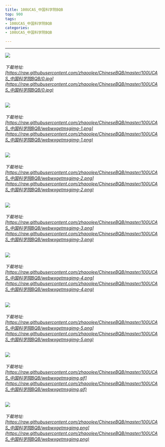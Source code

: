 ```yaml
---
title: 100UCAS_中国科学院BQB
top: 900
tags:
- 100UCAS_中国科学院BQB
categories:
- 100UCAS_中国科学院BQB

---
```


------

<!-- more -->

![](https://raw.githubusercontent.com/zhaoolee/ChineseBQB/master/100UCAS_中国科学院BQB/0.jpg)
###### 下载地址:[https://raw.githubusercontent.com/zhaoolee/ChineseBQB/master/100UCAS_中国科学院BQB/0.jpg](https://raw.githubusercontent.com/zhaoolee/ChineseBQB/master/100UCAS_中国科学院BQB/0.jpg)

![](https://raw.githubusercontent.com/zhaoolee/ChineseBQB/master/100UCAS_中国科学院BQB/webwxgetmsgimg-1.png)
###### 下载地址:[https://raw.githubusercontent.com/zhaoolee/ChineseBQB/master/100UCAS_中国科学院BQB/webwxgetmsgimg-1.png](https://raw.githubusercontent.com/zhaoolee/ChineseBQB/master/100UCAS_中国科学院BQB/webwxgetmsgimg-1.png)

![](https://raw.githubusercontent.com/zhaoolee/ChineseBQB/master/100UCAS_中国科学院BQB/webwxgetmsgimg-2.png)
###### 下载地址:[https://raw.githubusercontent.com/zhaoolee/ChineseBQB/master/100UCAS_中国科学院BQB/webwxgetmsgimg-2.png](https://raw.githubusercontent.com/zhaoolee/ChineseBQB/master/100UCAS_中国科学院BQB/webwxgetmsgimg-2.png)

![](https://raw.githubusercontent.com/zhaoolee/ChineseBQB/master/100UCAS_中国科学院BQB/webwxgetmsgimg-3.png)
###### 下载地址:[https://raw.githubusercontent.com/zhaoolee/ChineseBQB/master/100UCAS_中国科学院BQB/webwxgetmsgimg-3.png](https://raw.githubusercontent.com/zhaoolee/ChineseBQB/master/100UCAS_中国科学院BQB/webwxgetmsgimg-3.png)

![](https://raw.githubusercontent.com/zhaoolee/ChineseBQB/master/100UCAS_中国科学院BQB/webwxgetmsgimg-4.png)
###### 下载地址:[https://raw.githubusercontent.com/zhaoolee/ChineseBQB/master/100UCAS_中国科学院BQB/webwxgetmsgimg-4.png](https://raw.githubusercontent.com/zhaoolee/ChineseBQB/master/100UCAS_中国科学院BQB/webwxgetmsgimg-4.png)

![](https://raw.githubusercontent.com/zhaoolee/ChineseBQB/master/100UCAS_中国科学院BQB/webwxgetmsgimg-5.png)
###### 下载地址:[https://raw.githubusercontent.com/zhaoolee/ChineseBQB/master/100UCAS_中国科学院BQB/webwxgetmsgimg-5.png](https://raw.githubusercontent.com/zhaoolee/ChineseBQB/master/100UCAS_中国科学院BQB/webwxgetmsgimg-5.png)

![](https://raw.githubusercontent.com/zhaoolee/ChineseBQB/master/100UCAS_中国科学院BQB/webwxgetmsgimg.gif)
###### 下载地址:[https://raw.githubusercontent.com/zhaoolee/ChineseBQB/master/100UCAS_中国科学院BQB/webwxgetmsgimg.gif](https://raw.githubusercontent.com/zhaoolee/ChineseBQB/master/100UCAS_中国科学院BQB/webwxgetmsgimg.gif)

![](https://raw.githubusercontent.com/zhaoolee/ChineseBQB/master/100UCAS_中国科学院BQB/webwxgetmsgimg.png)
###### 下载地址:[https://raw.githubusercontent.com/zhaoolee/ChineseBQB/master/100UCAS_中国科学院BQB/webwxgetmsgimg.png](https://raw.githubusercontent.com/zhaoolee/ChineseBQB/master/100UCAS_中国科学院BQB/webwxgetmsgimg.png)

